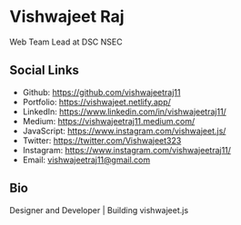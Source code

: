 # Vishwajeet Raj
Web Team Lead at DSC NSEC 

## Social Links
- Github: https://github.com/vishwajeetraj11  
- Portfolio: https://vishwajeet.netlify.app/  
- LinkedIn: https://www.linkedin.com/in/vishwajeetraj11/  
- Medium: https://vishwajeetraj11.medium.com/  
- JavaScript: https://www.instagram.com/vishwajeet.js/    
- Twitter: https://twitter.com/Vishwajeet323  
- Instagram: https://www.instagram.com/vishwajeetraj11/ 
- Email: vishwajeetraj11@gmail.com

## Bio
 Designer and Developer | Building vishwajeet.js 
